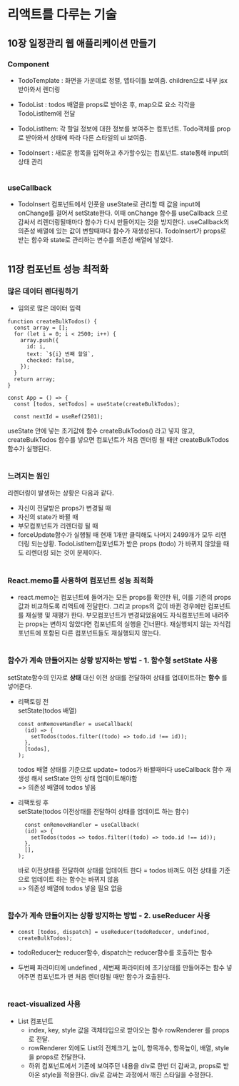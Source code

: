 # 리액트를 다루는 기술 

## 10장 일정관리 웹 애플리케이션 만들기

### Component
- TodoTemplate : 화면을 가운데로 정렬, 앱타이틀 보여줌. children으로 내부 jsx받아와서 렌더링

- TodoList : todos 배열을 props로 받아온 후, map으로 요소 각각을 TodoListItem에 전달

- TodoListItem: 각 할일 정보에 대한 정보를 보여주는 컴포넌트. Todo객체를 prop로 받아와서 상태에 따라 다른 스타일의 ui 보여줌.

- TodoInsert : 새로운 항목을 입력하고 추가할수있는 컴포넌트. state통해 input의 상태 관리

#
### useCallback
- TodoInsert 컴포넌트에서 인풋을 useState로 관리할 때 값을 input에 onChange를 걸어서 setState한다. 이때 onChange 함수를 useCallback 으로 감싸서 리렌더링될때마다 함수가 다시 만들어지는 것을 방지한다. useCallback의 의존성 배열에 있는 값이 변할때마다 함수가 재생성된다. TodoInsert가 props로 받는 함수와 state로 관리하는 변수를 의존성 배열에 넣었다.



#
#  
## 11장 컴포넌트 성능 최적화

### 많은 데이터 렌더링하기 
- 임의로 많은 데이터 입력
```
function createBulkTodos() {
  const array = [];
  for (let i = 0; i < 2500; i++) {
    array.push({
      id: i,
      text: `${i} 번째 할일`,
      checked: false,
    });
  }
  return array;
}

const App = () => {
  const [todos, setTodos] = useState(createBulkTodos);

  const nextId = useRef(2501);

```
useState 안에 넣는 초기값에 함수 createBulkTodos() 라고 넣지 않고, createBulkTodos  함수를 넣으면 컴포넌트가 처음 렌더링 될 때만 createBulkTodos 함수가 실행된다.             
#  
#   
### 느려지는 원인
리렌더링이 발생하는 상황은 다음과 같다.
- 자신이 전달받은 props가 변경될 때 
- 자신의 state가 바뀔 때 
- 부모컴포넌트가 리렌더링 될 때 
- forceUpdate함수가 실행될 때 
현재 1개만 클릭해도 나머지 2499개가 모두 리렌더링 되는상황. TodoListItem컴포넌트가 받은 props (todo) 가  바뀌지 않았을 때도 리렌더링 되는 것이 문제이다.


#  

### React.memo를 사용하여 컴포넌트 성능 최적화
- react.memo는 컴포넌트에 들어가는 모든 props를 확인한 뒤, 이를 기존의 props 값과 비교하도록 리액트에 전달한다.
그리고 props의 값이 바뀐 경우에만 컴포넌트를 재실행 및 재평가 한다.
부모컴포넌트가 변경되었음에도 자식컴포넌트에 내려주는 props는 변하지 않았다면 컴포넌트의 실행을 건너뛴다.
재실행되지 않는 자식컴포넌트에 포함된 다른 컴포넌트들도 재실행되지 않는다.


#  

### 함수가 계속 만들어지는 상황 방지하는 방법 - 1. 함수형 setState 사용
setState함수의 인자로 **상태** 대신 이전 상태를 전달하여 상태를 업데이트하는 **함수** 를 넣어준다.

- 리팩토링 전  
  setState(todos 배열)
    
    ```
    const onRemoveHandler = useCallback(
      (id) => {
        setTodos(todos.filter((todo) => todo.id !== id));
      },
      [todos],
    );
    ```
    
    todos 배열 상태를 기준으로 update= todos가 바뀔때마다 useCallback 함수 재생성 해서 setState 안의 상태 업데이트해야함  
    \=> 의존성 배열에 todos 넣음



- 리팩토링 후  
    setState(todos 이전상태를 전달하여 상태를 업데이트 하는 함수)
    
    ```
      const onRemoveHandler = useCallback(
      (id) => {
        setTodos(todos => todos.filter((todo) => todo.id !== id));
      },
      [],
    );
    ```
    
    바로 이전상태를 전달하여 상태를 업데이트 한다 = todos 바껴도 이전 상태를 기준으로 업데이트 하는 함수는 바뀌지 않음  
    \=> 의존성 배열에 todos 넣을 필요 없음


#  


### 함수가 계속 만들어지는 상황 방지하는 방법 - 2. useReducer 사용
  
 -
    ```  
    const [todos, dispatch] = useReducer(todoReducer, undefined, createBulkTodos);
    ```

- todoReducer는 reducer함수,
  dispatch는 reducer함수를 호출하는 함수 


- 두번째 파라미터에 undefined , 세번째 파라미터에 초기상태를 만들어주는 함수 넣어주면 컴포넌트가 맨 처음 렌더링될 때만 함수가 호출된다.


#  

### react-visualized 사용
- List 컴포넌트 
  - index, key, style 값을 객체타입으로 받아오는 함수 rowRenderer 를 props로 전달. 
  - rowRenderer 외에도 List의 전체크기, 높이, 항목개수, 항목높이, 배열, style을 props로 전달한다.
  - 하위 컴포넌트에서 기존에 보여주던 내용을 div로 한번 더 감싸고, props로 받아온 style을 적용한다. div로 감싸는 과정에서 깨진 스타일을 수정한다.